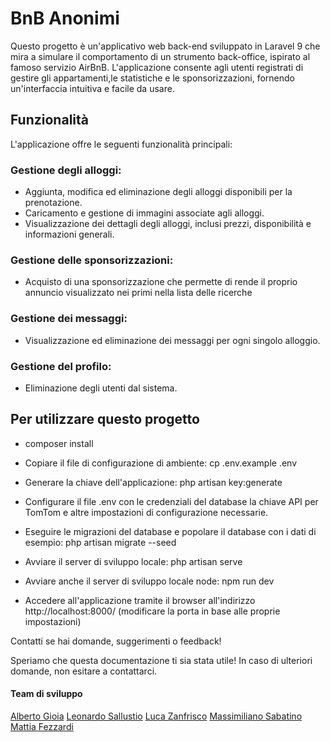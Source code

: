 # BnB Anonimi
Questo progetto è un'applicativo web back-end sviluppato in Laravel 9 che mira a simulare il comportamento di un strumento back-office, ispirato al famoso servizio AirBnB. L'applicazione consente agli utenti registrati di gestire gli appartamenti,le statistiche e le sponsorizzazioni, fornendo un'interfaccia intuitiva e facile da usare.  

## Funzionalità
L'applicazione offre le seguenti funzionalità principali:

### Gestione degli alloggi:
- Aggiunta, modifica ed eliminazione degli alloggi disponibili per la prenotazione.
- Caricamento e gestione di immagini associate agli alloggi.
- Visualizzazione dei dettagli degli alloggi, inclusi prezzi, disponibilità e informazioni generali.

### Gestione delle sponsorizzazioni:
- Acquisto di una sponsorizzazione che permette di rende il proprio annuncio visualizzato nei primi nella lista delle ricerche

### Gestione dei messaggi:
- Visualizzazione ed eliminazione dei messaggi per ogni singolo alloggio.

### Gestione del profilo:
- Eliminazione degli utenti dal sistema.

## Per utilizzare questo progetto
- composer install
- Copiare il file di configurazione di ambiente: cp .env.example .env
- Generare la chiave dell'applicazione: php artisan key:generate
- Configurare il file .env con le credenziali del database la chiave API per TomTom e altre impostazioni di configurazione necessarie.

- Eseguire le migrazioni del database e popolare il database con i dati di esempio: php artisan migrate --seed 

- Avviare il server di sviluppo locale: php artisan serve 
- Avviare anche il server di sviluppo locale node: npm run dev
- Accedere all'applicazione tramite il browser all'indirizzo http://localhost:8000/ (modificare la porta in base alle proprie impostazioni)


Contatti se hai domande, suggerimenti o feedback!  

Speriamo che questa documentazione ti sia stata utile! In caso di ulteriori domande, non esitare a contattarci.  

#### Team di sviluppo
[Alberto Gioia](https://github.com/albertogioia93)
[Leonardo Sallustio](https://github.com/LeoSallu)
[Luca Zanfrisco](https://github.com/LucaZanfrisco)
[Massimiliano Sabatino](https://github.com/massimilianosabatino)
[Mattia Fezzardi](https://github.com/Fez06)